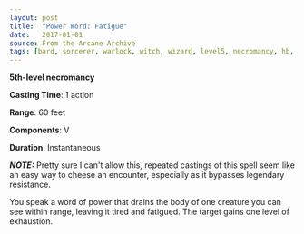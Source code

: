 ```yaml
---
layout: post
title:  "Power Word: Fatigue"
date:   2017-01-01
source: From the Arcane Archive
tags: [bard, sorcerer, warlock, witch, wizard, level5, necromancy, hb, fan]
---
```


**5th-level necromancy**

**Casting Time**: 1 action

**Range**: 60 feet

**Components**: V

**Duration**: Instantaneous

***NOTE:*** Pretty sure I can't allow this, repeated castings of this spell seem like an easy way to cheese an encounter, especially as it bypasses legendary resistance.

You speak a word of power that drains the body of one creature you can see within range, leaving it tired and fatigued. The target gains one level of exhaustion.
